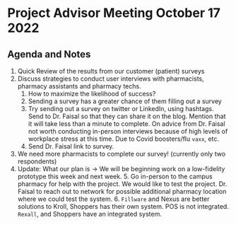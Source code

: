 # Project Advisor Meeting October 17 2022

## Agenda and Notes

1. Quick Review of the results from our customer (patient) surveys
2. Discuss strategies to conduct user interviews with pharmacists, pharmacy assistants and pharmacy techs.
   1. How to maximize the likelihood of success?
   2. Sending a survey has a greater chance of them filling out a survey
   3. Try sending out a survey on twitter or LinkedIn, using hashtags. Send to Dr. Faisal so that they can share it on the blog. Mention that it will take less than a minute to complete. On advice from Dr. Faisal not worth conducting in-person interviews because of high levels of workplace stress at this time. Due to Covid boosters/flu `vaxx`, etc.
   4. Send Dr. Faisal link to survey.
3. We need more pharmacists to complete our survey! (currently only two respondents)
4. Update: What our plan is → We will be beginning work on a low-fidelity prototype this week and next week. 5. Go in-person to the campus pharmacy for help with the project. We would like to test the project. Dr. Faisal to reach out to network for possible additional pharmacy location where we could test the system. 6. `Fillware` and Nexus are better solutions to Kroll, Shoppers has their own system. POS is not integrated. `Rexall`, and Shoppers have an integrated system.
